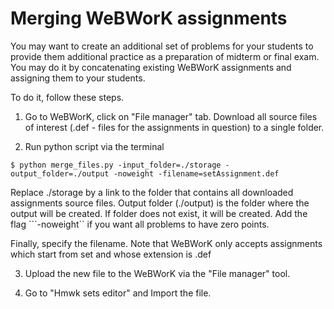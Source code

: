 # Merging WeBWorK assignments

You may want to create an additional
set of problems for your students to provide them
additional practice as a preparation of midterm or
final exam. You may do it by concatenating existing
WeBWorK assignments and assigning them to your students.

To do it, follow these steps.

1. Go to WeBWorK, click on "File manager" tab. Download
all source files of interest (.def - files for the
assignments in question) to a single folder.

2. Run python script via the terminal
```
$ python merge_files.py -input_folder=./storage -output_folder=./output -noweight -filename=setAssignment.def
```
Replace ./storage by a link to the folder that contains
all downloaded assignments source files. Output folder (./output)
is the folder where the output will be created. If folder
does not exist, it will be created. Add the flag ```-noweight`` if you want all
problems to have zero points.

Finally, specify
the filename. Note that WeBWorK only accepts assignments
which start from set and whose extension is .def

3. Upload the new file to the WeBWorK via the "File manager"
tool.

4. Go to "Hmwk sets editor" and Import the file.  